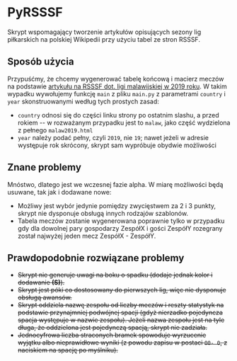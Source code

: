 # PyRSSSF

Skrypt wspomagający tworzenie artykułów opisujących sezony lig piłkarskich na polskiej Wikipedii przy użyciu tabel ze stron RSSSF.

## Sposób użycia

Przypuśćmy, że chcemy wygenerować tabelę końcową i macierz meczów na podstawie [artykułu na RSSSF dot. ligi malawijskiej w 2019 roku](http://www.rsssf.com/tablesm/malaw2019.html). W takim wypadku wywołujemy funkcję `main` z pliku `main.py` z parametrami `country` i `year` skonstruowanymi według tych prostych zasad:

* `country` odnosi się do części linku strony po ostatnim slashu, a przed rokiem -- w rozważanym przypadku jest to `malaw`, jako część wydzielona z pełnego `malaw2019.html`
* `year` należy podać pełny, czyli `2019`, nie `19`; nawet jeżeli w adresie występuje rok skrócony, skrypt sam wypróbuje obydwie możliwości

## Znane problemy

Mnóstwo, dlatego jest we wczesnej fazie alpha. W miarę możliwości będą usuwane, tak jak i dodawane nowe:

* Możliwy jest wybór jedynie pomiędzy zwycięstwem za 2 i 3 punkty, skrypt nie dysponuje obsługą innych rodzajów szablonów.
* Tabela meczów zostanie wygenerowana poprawnie tylko w przypadku gdy dla dowolnej pary gospodarzy ZespółX i gości ZespółY rozegrany został najwyżej jeden mecz ZespółX - ZespółY.

## Prawdopodobnie rozwiązane problemy

* ~~Skrypt nie generuje uwagi na boku o spadku (dodaje jednak kolor i dodawanie **(S)**).~~
* ~~Skrypt jest póki co dostosowany do pierwszych lig, więc nie dysponuje obsługą awansów.~~
* ~~Skrypt oddziela nazwę zespołu od liczby meczów i reszty statystyk na podstawie przynajmniej podwójnej spacji (gdyż nierzadko pojedyncza spacja występuje w nazwie zespołu). Jeżeli nazwa zespołu jest na tyle długa, że oddzielona jest pojedynczą spacją, skrypt nie zadziała.~~
* ~~Jednocyfrowa liczba straconych bramek spowoduje wyrzucenie wyjątku albo nieprawidłowe wyniki (z powodu zapisu w postaci `00- 0`, z naciskiem na spację po myślniku).~~
